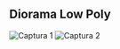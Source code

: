 ## Diorama Low Poly
![Captura 1](https://github.com/SRevan2411/SimulacionPorComputadora-EduardoPerez/blob/main/Capturas/Practica5/Captura1.jpg)
![Captura 2](https://github.com/SRevan2411/SimulacionPorComputadora-EduardoPerez/blob/main/Capturas/Practica5/Captura2.jpg)
